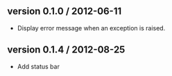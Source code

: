## version 0.1.0 / 2012-06-11

* Display error message when an exception is raised.

## version 0.1.4 / 2012-08-25

* Add status bar
